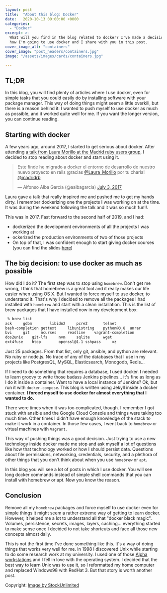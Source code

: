 ```yaml
---
layout: post
title:  "About this blog: Docker"
date:   2020-10-13 09:00:00 +0000
categories:
  - "Docker"
excerpt: >-
  What will you find in the blog related to docker? I've made a decision about
  how I'm going to use docker and I share with you in this post. 
cover_image_alt: "containers"  
cover_image: "post_headers/containers.jpg"
image: "/assets/images/cards/containers.jpg"  

---
```


## TL;DR

In this blog, you will find plenty of articles where I use docker, even for simple tasks that you could easily do by 
installing software with your package manager. This way of doing things might seem a little overkill, but there is a 
reason behind it: I wanted to push myself to use docker as much as possible, and it worked quite well for me. If you 
want the longer version, you can continue reading.

## Starting with docker

A few years ago, around 2017, I started to get serious about docker. After attending
[a talk from Laura Morillo at the Madrid ruby users group](https://www.madridrb.com/topics/tu-aplicacion-rails-en-kubernetes-544), 
I decided to stop reading about docker and start using it. 

<blockquote class="twitter-tweet"><p lang="es" dir="ltr">Este finde he migrado a docker el entorno de desarrollo de nuestro nuevo proyecto en rails ¡gracias <a href="https://twitter.com/Laura_Morillo?ref_src=twsrc%5Etfw">@Laura_Morillo</a> por tu charla! <a href="https://twitter.com/madridrb?ref_src=twsrc%5Etfw">@madridrb</a></p>&mdash; Alfonso Alba García (@aalbagarcia) <a href="https://twitter.com/aalbagarcia/status/881747710063280130?ref_src=twsrc%5Etfw">July 3, 2017</a></blockquote> <script async src="https://platform.twitter.com/widgets.js" charset="utf-8"></script>

Laura gave a talk that really inspired me and pushed me to get my hands
dirty. I remember dockerizing one the projects I was working on at the time. 
It was during the weekend following the talk and it was so much fun!!.

This was in 2017. Fast forward to the second half of 2019, and I had:

* dockerized the development environments of all the projects I was working at
* ockerized the production environments of two of those projects
* On top of that, I was confident enough to start giving docker courses 
  (you can find the slides [here](https://github.com/Be-Core-Code))

## The big decision: to use docker as much as possible

How did I do it? The first step was to stop using `homebrew`. Don't get me wrong,
I think that homebrew is a great tool and it really makes our life easier when using 
OS X. But I wanted to force myself to use docker, to understand it. That's why
I decided to remove all the packages I had installed with `homebrew` and start with a 
clean installation. This is the list of brew packages that I have installed now
in my development box:

```bash
 % brew list
ack		gdbm		libidn2		pcre2		telnet
bash-completion	gettext		libunistring	python@3.8	unrar
bvi		git		ncurses		readline	vagrant-completion
dos2unix	git-lfs		nvm		sqlite		wget
ext4fuse	htop		openssl@1.1	sshpass		xz
```

Just 25 packages. From that list, only git, ansible, and python are relevant. No ruby or node.js. 
No trace of any of the databases that I use in my projects like PostgresQL, MySQL, Elasticsearch, Monogodb, Redis... 

If I need to do something that requires a database, I used docker. I needed to learn 
groovy to write those badass Jenkins pipelines... it's fine as long as I do it
inside a container. Want to have a local instance of Jenkins? Ok, but run it with 
`docker-compose`. This blog is written using Jekyll inside a docker container. 
**I forced myself to use docker for almost everything that I wanted to do.**

There were times when it was too complicated, though. I remember I got stuck with ansible
and the Google Cloud Console and things were taking 
too much time. Other times I didn't have enough knowledge of the stack to make it work
in a container. In those few cases, I went back to `homebrew` or virtual machines
with `Vagrant`. 

This way of pushing things was a good decision. Just trying to use a new technology
inside docker made me stop and ask myself a lot of questions like how that technology 
worked or how I should persist data. Questions about file permissions, networking, 
credentials, security, and a plethora of other things that you don't think about 
when you use `homebrew` or `apt`.

In this blog you will see a lot of posts in which I use docker. You will see
long docker commands instead of simple shell commands that you can install with 
homebrew or apt. Now you know the reason.

## Conclusion

Remove all my `homebrew` packages and force myself to use docker even for
simple things it might seem a rather extreme way of getting to learn docker. However,
it helped me a lot to understand all that "docker black magic". Volumes, 
persistence, secrets, images, layers, caching... everything started to make sense 
once I decided to not take shortcuts and face all those new concepts almost daily.

This is not the first time I've done something like this. It's
a way of doing things that works very well for me. In 
1998 I discovered Unix while starting to do some research work at my university. 
I used one of those 
[Alpha workstations](https://en.wikipedia.org/wiki/AlphaStation) and I fell in love
with the operating system. I decided that the best way 
to learn Unix was to use it, so I reformatted my home computer 
and replaced Windows98 with RedHat 3. But that story is worth another post.


Copyright: <a href='http://www.stockunlimited.com'>Image by StockUnlimited</a>